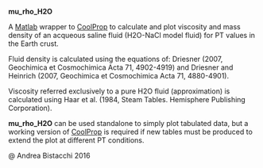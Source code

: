 __mu_rho_H2O__

A [Matlab](https://www.mathworks.com/products/matlab.html) wrapper to [CoolProp](https://github.com/CoolProp/CoolProp/tree/master/wrappers/MATLAB) to calculate and plot viscosity and mass density of an acqueous saline fluid (H2O-NaCl model fluid) for PT values in the Earth crust.

Fluid density is calculated using the equations of: Driesner (2007, Geochimica et Cosmochimica Acta 71, 4902-4919) and Driesner and Heinrich (2007, Geochimica et Cosmochimica Acta 71, 4880-4901).

Viscosity referred exclusively to a pure H2O fluid (approximation) is calculated using Haar et al. (1984, Steam Tables. Hemisphere Publishing Corporation).

__mu_rho_H2O__ can be used standalone to simply plot tabulated data, but a working version of [CoolProp](https://github.com/CoolProp/CoolProp/tree/master/wrappers/MATLAB) is required if new tables must be produced to extend the plot at different PT conditions.

@ Andrea Bistacchi 2016
